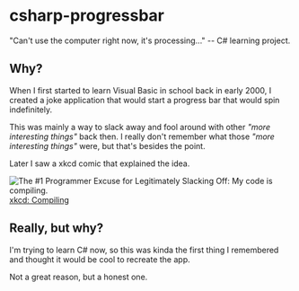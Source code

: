 # csharp-progressbar

"Can't use the computer right now, it's processing..." -- C# learning project.


## Why?

When I first started to learn Visual Basic in school back in early 2000, I created a joke application that would start a progress bar that would spin indefinitely.

This was mainly a way to slack away and fool around with other _"more interesting things"_ back then. I really don't remember what those _"more interesting things"_ were, but that's besides the point.

Later I saw a xkcd comic that explained the idea.

![The #1 Programmer Excuse for Legitimately Slacking Off: My code is compiling.](https://imgs.xkcd.com/comics/compiling.png)
[xkcd: Compiling](https://xkcd.com/303/)

## Really, but why?

I'm trying to learn C# now, so this was kinda the first thing I remembered and thought it would be cool to recreate the app.

Not a great reason, but a honest one.

